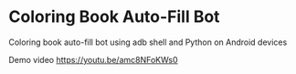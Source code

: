# Coloring Book Auto-Fill Bot

Coloring book auto-fill bot using adb shell and Python on Android devices

Demo video https://youtu.be/amc8NFoKWs0